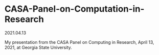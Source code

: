 # CASA-Panel-on-Computation-in-Research

2021.04.13

My presentation from the CASA Panel on Computing in Research, April 13, 2021, at Georgia State University.
